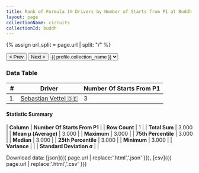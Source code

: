 ```yaml
---
title: Rank of Formula 1® Drivers by Number of Starts from P1 at Buddh International Circuit
layout: page
collectionName: circuits
collectionId: buddh
---
```


{% assign url_split = page.url | split: "/" %}
<div id="collection-navigation">
<button onclick="selector.options[selector.selectedIndex-1].value && (window.location = selector.options[selector.selectedIndex-1].value);">&lt; Prev</button>
<button onclick="selector.options[selector.selectedIndex+1].value && (window.location = selector.options[selector.selectedIndex+1].value);">Next &gt;</button>
<select id="selector" onchange="this.options[this.selectedIndex].value && (window.location = this.options[this.selectedIndex].value);">
  {% for collectionId in site.data[page.collectionName].refs %}
    {% if collectionId == page.collectionId %}
      {% assign selected = "selected" %}
    {% else %}
      {% assign selected = "" %}
    {% endif %}
    {% assign profile = site.data[page.collectionName][collectionId].profile %}
    <option value="/f1/{{ page.collectionName }}/{{ collectionId }}/{{ url_split[4] }}" {{ selected }}>{{ profile.collection_name }}</option>
  {% endfor %}
</select>
</div>

<canvas id="chart" width="400" height="180"></canvas>
<script>
var data = {
    "datasets": [
        {
            "backgroundColor": [
                "#9C8E8D"
            ],
            "borderColor": [
                "#1D181E"
            ],
            "borderWidth": 1,
            "data": [
                3.0
            ],
            "label": "Number Of Starts From P1"
        }
    ],
    "labels": [
        "Sebastian Vettel"
    ]
};
var options = {
  legend: {
    display: false
  },
  scales: {
    xAxes: [{
      ticks: {
        beginAtZero: true,
        maxRotation: 180,
        display: window.innerWidth > 800
      }
    }],
    yAxes: [{
      ticks: {
        beginAtZero: true
      }
    }]
  },
  onResize: function(chart, size) {
    chart.options.scales.xAxes[0].ticks.display = size.width > 800;
  }
};
var chart = new Chart("chart", {
    data: data,
    type: 'bar',
    options: options
});
</script>



### Data Table

| # | Driver | Number Of Starts From P1 |
|--|--|--|
| 1. | [Sebastian Vettel 🇩🇪](/f1/drivers/vettel) | 3 |

#### Statistic Summary

| **Column** | **Number Of Starts From P1** |
| **Row Count** | 1 |
| **Total Sum** | 3.000 |
| **Mean μ (Average)** | 3.000 |
| **Maximum** | 3.000 |
| **75th Percentile** | 3.000 |
| **Median** | 3.000 |
| **25th Percentile** | 3.000 |
| **Minimum** | 3.000 |
| **Variance** |  |
| **Standard Deviation σ** |  |

Download data: [json]({{ page.url | replace:'.html','.json' }}), [csv]({{ page.url | replace:'.html','.csv' }})

